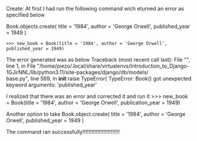 Create:
 At first I had run the following command wich eturned an error as specified below

Book.objects.create(
    title = '1984', 
    author = 'George Orwell', 
    published_year = 1949
)

    >>> new_book = Book(title = '1984', author = 'George Orwell', published_year = 1949) 
The error generated was as below 
        Traceback (most recent call last):
    File "<console>", line 1, in <module>
    File "/home/piezo/.local/share/virtualenvs/Introduction_to_Django-1GJirNNL/lib/python3.11/site-packages/django/db/models/     
        base.py", line 569, in __init__
        raise TypeError(
    TypeError: Book() got unexpected keyword arguments: 'published_year'

I realized that there was an error and corrected it and run it
    >>> new_book = Book(title = '1984', author = 'George Orwell', publication_year = 1949) 

Another option to take
Book.object.create(
    title = '1984', 
    author = 'George Orwell', 
    published_year = 1949
)

The command ran successfully!!!!!!!!!!!!!!!!!!!!!!!!!
